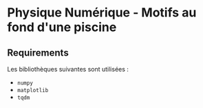 # Physique Numérique - Motifs au fond d'une piscine

## Requirements

Les bibliothèques suivantes sont utilisées :

* `numpy`
* `matplotlib`
* `tqdm`